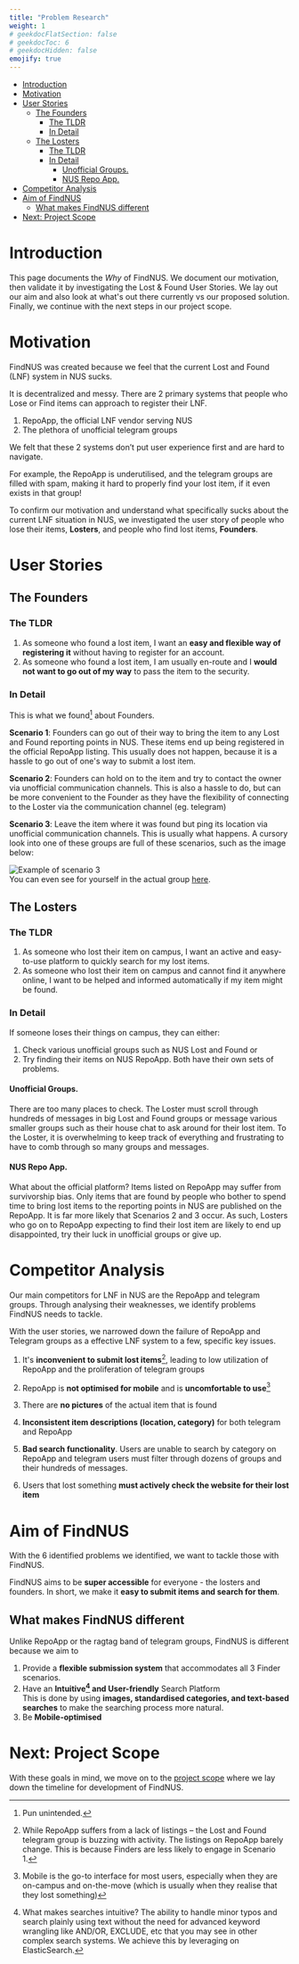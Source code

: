 ```yaml
---
title: "Problem Research"
weight: 1
# geekdocFlatSection: false
# geekdocToc: 6
# geekdocHidden: false
emojify: true
---
```

- [Introduction](#introduction)
- [Motivation](#motivation)
- [User Stories](#user-stories)
  - [The Founders](#the-founders)
    - [The TLDR](#the-tldr)
    - [In Detail](#in-detail)
  - [The Losters](#the-losters)
    - [The TLDR](#the-tldr-1)
    - [In Detail](#in-detail-1)
      - [Unofficial Groups.](#unofficial-groups)
      - [NUS Repo App.](#nus-repo-app)
- [Competitor Analysis](#competitor-analysis)
- [Aim of FindNUS](#aim-of-findnus)
  - [What makes FindNUS different](#what-makes-findnus-different)
- [Next: Project Scope](#next-project-scope)
# Introduction
This page documents the *Why* of FindNUS. We document our motivation, then validate it by investigating the Lost & Found User Stories. We lay out our aim and also look at what's out there currently vs our proposed solution. Finally, we continue with the next steps in our project scope.

# Motivation

FindNUS was created because we feel that the current Lost and Found (LNF) system in NUS sucks.

It is decentralized and messy. There are 2 primary systems that people who Lose or Find items can approach to register their LNF.
1.  RepoApp, the official LNF vendor serving NUS
2.  The plethora of unofficial telegram groups 

We felt that these 2 systems don’t put user experience first and are hard to navigate.

For example, the RepoApp is underutilised, and the telegram groups are filled with spam, making it hard to properly find your lost item, if it even exists in that group!       

To confirm our motivation and understand what specifically sucks about the current LNF situation in NUS, we investigated the user story of people who lose their items, **Losters**, and people who find lost items, **Founders**.    

# User Stories

## The Founders
### The TLDR
1. As someone who found a lost item, I want an **easy and flexible way of registering it** without having to register for an account.  
2. As someone who found a lost item, I am usually en-route and I **would not want to go out of my way** to pass the item to the security.

### In Detail  
This is what we found[^1] about Founders.  
[^1]: Pun unintended.  

**Scenario 1**: Founders can go out of their way to bring the item to any Lost and Found reporting points in NUS. These items end up being registered in the official RepoApp listing. This usually does not happen, because it is a hassle to go out of one's way to submit a lost item.  

**Scenario 2**: Founders can hold on to the item and try to contact the owner via unofficial communication channels. This is also a hassle to do, but can be more convenient to the Founder as they have the flexibility of connecting to the Loster via the communication channel (eg. telegram)   

**Scenario 3**: Leave the item where it was found but ping its location via unofficial
communication channels. This is usually what happens. A cursory look into one of these groups are full of these scenarios, such as the image below:  

![Example of scenario 3](nuslnftele.png)  
You can even see for yourself in the actual group [here](https://t.me/NUSlostandfound).

## The Losters
### The TLDR
1. As someone who lost their item on campus, I want an active and easy-to-use platform to quickly search for my lost items.  
2. As someone who lost their item on campus and cannot find it anywhere online, I want to be helped and informed automatically if my item might be found.  

### In Detail 

If someone loses their things on campus, they can either:
1. Check various unofficial groups such as NUS Lost and Found or 
2. Try finding their items on NUS RepoApp.
Both have their own sets of problems.  

#### Unofficial Groups.
There are too many places to check. The Loster must scroll through hundreds of messages in big Lost and Found groups or message various smaller groups such as their house chat to ask around for their lost item. To the Loster, it is overwhelming to keep track of everything and frustrating to have to comb through so many groups and messages.
#### NUS Repo App.
What about the official platform? Items listed on RepoApp may suffer from survivorship bias.
Only items that are found by people who bother to spend time to bring lost items to the
reporting points in NUS are published on the RepoApp. It is far more likely that Scenarios 2 and
3 occur. As such, Losters who go on to RepoApp expecting to find their lost item are likely to
end up disappointed, try their luck in unofficial groups or give up.

# Competitor Analysis 

Our main competitors for LNF in NUS are the RepoApp and telegram groups. Through analysing their weaknesses, we identify problems FindNUS needs to tackle.

With the user stories, we narrowed down the failure of RepoApp and Telegram groups as a effective LNF system to a few, specific key issues.  
1. It's **inconvenient to submit lost items**[^2], leading to low utilization of RepoApp and the proliferation of telegram groups    
[^2]: While RepoApp suffers from a lack of listings – the Lost and Found telegram group is buzzing with activity. The listings on RepoApp barely change. This is because Finders are less likely to engage in Scenario 1.
2. RepoApp is **not optimised for mobile** and is **uncomfortable to use**[^3]  
[^3]: Mobile is the go-to interface for most users, especially when they are on-campus and on-the-move (which is usually when they realise that they lost something)
3. There are **no pictures** of the actual item that is found

4. **Inconsistent item descriptions (location, category)** for both telegram and RepoApp

5. **Bad search functionality**. Users are unable to search by category on RepoApp and telegram users must filter through dozens of groups and their hundreds of messages.

6. Users that lost something **must actively check the website for their lost item**

# Aim of FindNUS
With the 6 identified problems we identified, we want to tackle those with FindNUS.  

FindNUS aims to be **super accessible** for everyone - the losters and founders. In short, we make it **easy to submit items and search for them**.
## What makes FindNUS different
Unlike RepoApp or the ragtag band of telegram groups, FindNUS is different because we aim to 
1. Provide a **flexible submission system** that accommodates all 3 Finder scenarios.
2. Have an **Intuitive[^4] and User-friendly** Search Platform  
This is done by using **images, standardised categories, and text-based searches** to make the searching process more natural.
3. Be **Mobile-optimised**

[^4]: What makes searches intuitive? The ability to handle minor typos and search plainly using text without the need for advanced keyword wrangling like AND/OR, EXCLUDE, etc that you may see in other complex search systems. We achieve this by leveraging on ElasticSearch.    

# Next: Project Scope
With these goals in mind, we move on to the [project scope](/scope) where we lay down the timeline for development of FindNUS.
